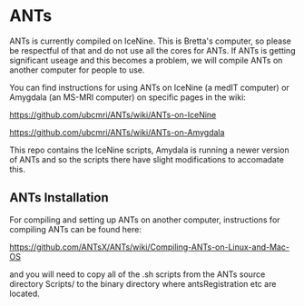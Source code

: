 # ANTs

ANTs is currently compiled on IceNine.  This is Bretta's computer, so please be respectful of that and do not use all the cores for ANTs.  If ANTs is getting significant useage and this becomes a problem, we will compile ANTs on another computer for people to use.



You can find instructions for using ANTs on IceNine (a medIT computer) or Amygdala (an MS-MRI computer) on specific pages in the wiki:

https://github.com/ubcmri/ANTs/wiki/ANTs-on-IceNine

https://github.com/ubcmri/ANTs/wiki/ANTs-on-Amygdala

This repo contains the IceNine scripts, Amydala is running a newer version of ANTs and so the scripts there have slight modifications to accomadate this. 


## ANTs Installation

For compiling and setting up ANTs on another computer, instructions for compiling ANTs can be found here:

https://github.com/ANTsX/ANTs/wiki/Compiling-ANTs-on-Linux-and-Mac-OS

and you will need to copy all of the .sh scripts from the ANTs source directory Scripts/ to the binary directory where antsRegistration etc are located.

